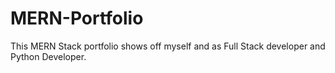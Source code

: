 # MERN-Portfolio
This MERN Stack portfolio shows off myself and as Full Stack developer and Python Developer.
